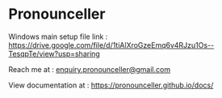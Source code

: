 # Pronounceller

Windows main setup file link : https://drive.google.com/file/d/1tiAlXroGzeEmq6v4RJzu1Os--TesqpTe/view?usp=sharing

Reach me at : enquiry.pronounceller@gmail.com

View documentation at : https://pronounceller.github.io/docs/
